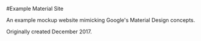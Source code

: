 #Example Material Site

An example mockup website mimicking Google's Material Design concepts.

Originally created December 2017.